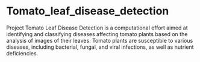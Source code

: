 # Tomato_leaf_disease_detection
Project Tomato Leaf Disease Detection is a computational effort aimed at identifying and classifying diseases affecting tomato plants based on the analysis of images of their leaves. Tomato plants are susceptible to various diseases, including bacterial, fungal, and viral infections, as well as nutrient deficiencies.
